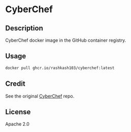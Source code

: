# CyberChef

## Description

CyberChef docker image in the GitHub container registry. 

## Usage

```bash
docker pull ghcr.io/rashkash103/cyberchef:latest
```

## Credit

See the original [CyberChef](https://github.com/gchq/CyberChef/tree/master) repo.

## License

Apache 2.0
